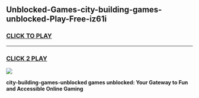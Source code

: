 
## Unblocked-Games-city-building-games-unblocked-Play-Free-iz61i
<h3>
<a href="https://premium76.site?title=city-building-games-unblocked&ref=22A">CLICK TO PLAY</a></h3>
<hr>

<h3>
<a href="https://premium76.site?title=city-building-games-unblocked&ref=22A">CLICK 2 PLAY</a>
  
</h3>

<a href="https://premium76.site?title=city-building-games-unblocked&ref=22A"><img src="https://clearcache.store/games.png"></a>


**city-building-games-unblocked games unblocked: Your Gateway to Fun and Accessible Online Gaming**

